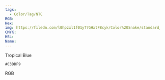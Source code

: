 ```yaml
---
tags:
  - Color/Tag/NTC
RGB:
Hex:
img: https://filedn.com/l0hpzxl1f01yT7GHxtF8cyk/Color%20Snake/standard_csv_to_svg//C3DDF9.svg
CMYK:
HSL:
Name:
---
```

Tropical Blue
```palette
#C3DDF9
```
RGB
